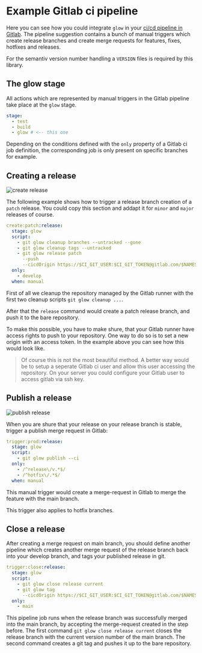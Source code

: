 # Example Gitlab ci pipeline

Here you can see how you could integrate `glow` in your [ci/cd pipeline in Gitlab](https://gitlab.com/meinto/glow-example-pipeline/pipelines). The pipeline suggestion contains a bunch of manual triggers which create release branches and create merge requests for features, fixes, hotfixes and releases.

For the semantiv version number handling a `VERSION` files is required by this library.

## The glow stage

All actions which are represented by manual triggers in the Gitlab pipeline take place at the `glow` stage.

```yml
stage:
  - test
  - build
  - glow # <-- this one
```

Depending on the conditions defined with the `only` property of a Gitlab ci job definition, the corresponding job is only present on specific branches for example.

## Creating a release

![create release](./create-release.png)

The following example shows how to trigger a release branch creation of a `patch` release. You could copy this section and addapt it for `minor` and `major` releases of course.

```yml
create:patch:release:
  stage: glow
  script:
    - git glow cleanup branches --untracked --gone
    - git glow cleanup tags --untracked
    - git glow release patch
      --push
      --cicdOrigin https://$CI_GIT_USER:$CI_GIT_TOKEN@gitlab.com/$NAMESPACE/$PROJECT/
  only:
    - develop
  when: manual
```

First of all we cleanup the repository managed by the Gitlab runner with the first two cleanup scripts `git glow cleanup ...`.

After that the `release` command would create a patch release branch, and push it to the bare repository.

To make this possible, you have to make shure, that your Gitlab runner have access rights to push to your repository. One way to do so is to set a new origin with an access token. In the example above you can see how this would look like.

> Of course this is not the most beautiful method. A better way would be to setup a seperate Gitlab ci user and allow this user accessing the repository. On your server you could configure your Gitlab user to access gitlab via ssh key.

## Publish a release

![publish release](./publish-release.png)

When you are shure that your release on your release branch is stable, trigger a publish merge request in Gitlab:

```yml
trigger:prod:release:
  stage: glow
  script:
    - git glow publish --ci
  only:
    - /^release\/v.*$/
    - /^hotfix\/.*$/
  when: manual
```

This manual trigger would create a merge-request in Gitlab to merge the feature with the main branch.

This trigger also applies to hotfix branches.

## Close a release

After creating a merge request on main branch, you should define another pipeline which creates another merge request of the release branch back into your develop branch, and tags your published release in git.

```yml
trigger:close:release:
  stage: glow
  script:
    - git glow close release current
    - git glow tag
      --cicdOrigin https://$CI_GIT_USER:$CI_GIT_TOKEN@gitlab.com/$NAMESPACE/$PROJECT/
  only:
    - main
```

This pipeline job runs when the release branch was successfully merged into the main branch, by accepting the merge-request created in the step before. The first command `git glow close release current` closes the release branch with the current version number of the main branch. The second command creates a git tag and pushes it up to the bare repository.
